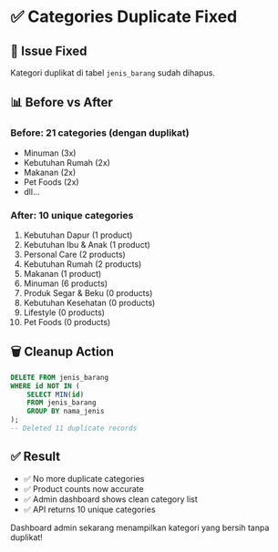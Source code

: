 # ✅ Categories Duplicate Fixed

## 🔧 Issue Fixed
Kategori duplikat di tabel `jenis_barang` sudah dihapus.

## 📊 Before vs After

### Before: 21 categories (dengan duplikat)
- Minuman (3x)
- Kebutuhan Rumah (2x)
- Makanan (2x)
- Pet Foods (2x)
- dll...

### After: 10 unique categories
1. Kebutuhan Dapur (1 product)
2. Kebutuhan Ibu & Anak (1 product)
3. Personal Care (2 products)
4. Kebutuhan Rumah (2 products)
5. Makanan (1 product)
6. Minuman (6 products)
7. Produk Segar & Beku (0 products)
8. Kebutuhan Kesehatan (0 products)
9. Lifestyle (0 products)
10. Pet Foods (0 products)

## 🗑️ Cleanup Action
```sql
DELETE FROM jenis_barang 
WHERE id NOT IN (
    SELECT MIN(id) 
    FROM jenis_barang 
    GROUP BY nama_jenis
);
-- Deleted 11 duplicate records
```

## ✅ Result
- ✅ No more duplicate categories
- ✅ Product counts now accurate
- ✅ Admin dashboard shows clean category list
- ✅ API returns 10 unique categories

Dashboard admin sekarang menampilkan kategori yang bersih tanpa duplikat!
